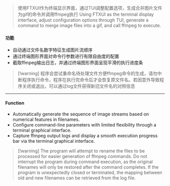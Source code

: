 > 使用FTXUI作为终端显示界面，通过TUI调整配置选项，生成合并图片文件为gif的命令并调用ffmpeg执行
> Using FTXUI as the terminal display interface, adjust configuration options through TUI, generate a command to merge image files into a gif, and call ffmpeg to execute.

#### 功能
- 自动通过文件名数字特征生成图片流顺序
- 通过终端图形界面对命令行参数进行有限自由度的配置
- 截取ffmpeg输出日志，并通过终端图形界面呈现平滑的执行进度条

> [!warning] 程序会尝试重命名待处理文件方便ffmpeg命令的生成，请勿中断程序执行命令，程序在执行完命令后才会恢复原文件名。若因意外导致程序关闭或退出，可以通过log文件获得新旧文件名的对照信息

---

#### Function
- Automatically generate the sequence of image streams based on numerical features in filenames.  
- Configure command-line parameters with limited flexibility through a terminal graphical interface.  
- Capture ffmpeg output logs and display a smooth execution progress bar via the terminal graphical interface.  

> [!warning] The program will attempt to rename the files to be processed for easier generation of ffmpeg commands. Do not interrupt the program during command execution, as the original filenames will only be restored after the command completes. If the program is unexpectedly closed or terminated, the mapping between old and new filenames can be retrieved from the log file.
